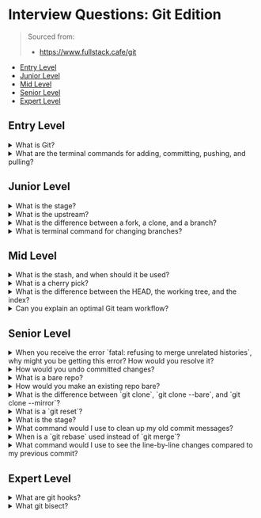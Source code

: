 <!--
<details>
<summary></summary>
</details>
-->

# Interview Questions: Git Edition <!-- omit in toc -->

> Sourced from:
>
> - https://www.fullstack.cafe/git

- [Entry Level](#Entry-Level)
- [Junior Level](#Junior-Level)
- [Mid Level](#Mid-Level)
- [Senior Level](#Senior-Level)
- [Expert Level](#Expert-Level)

## Entry Level

<details>
<summary>What is Git?</summary>

Git is a Distributed Version Control System, or DVCS. Git tracks changes to files, allowing reverts should the file break, and more importantly, allowing merging with other changes in an organized and structured way.

</details>

<details>
<summary>What are the terminal commands for adding, committing, pushing, and pulling?</summary>

1. `git add [filename]` or `git add .`
1. `git commit -m "[commit message in present tense imperative]"`
1. `git push` to default to `origin master`, else, `git push [remote destination] [branch]`
1. `git pull` similarly will default to `origin master`.

</details>

## Junior Level

<details>
<summary>What is the stage?</summary>
</details>

<details>
<summary>What is the upstream?</summary>
</details>

<details>
<summary>What is the difference between a fork, a clone, and a branch?</summary>
</details>

<details>
<summary>What is terminal command for changing branches?</summary>
</details>

## Mid Level

<details>
<summary>What is the stash, and when should it be used?</summary>
</details>

<details>
<summary>What is a cherry pick?</summary>
</details>

<details>
<summary>What is the difference between the HEAD, the working tree, and the index?</summary>
</details>

<details>
<summary>Can you explain an optimal Git team workflow?</summary>
</details>

## Senior Level

<details>
<summary>When you receive the error `fatal: refusing to merge unrelated histories`, why might you be getting this error? How would you resolve it?</summary>
</details>

<details>
<summary>How would you undo committed changes?</summary>
</details>

<details>
<summary>What is a bare repo?</summary>
</details>

<details>
<summary>How would you make an existing repo bare?</summary>
</details>

<details>
<summary>What is the difference between `git clone`, `git clone --bare`, and `git clone --mirror`?</summary>
</details>

<details>
<summary>What is a `git reset`?</summary>
</details>

<details>
<summary>What is the stage?</summary>
</details>

<details>
<summary>What command would I use to clean up my old commit messages?</summary>
</details>

<details>
<summary>When is a `git rebase` used instead of `git merge`?</summary>
</details>

<details>
<summary>What command would I use to see the line-by-line changes compared to my previous commit?</summary>
</details>

## Expert Level

<details>
<summary>What are git hooks?</summary>
</details>

<details>
<summary>What git bisect?</summary>
</details>
